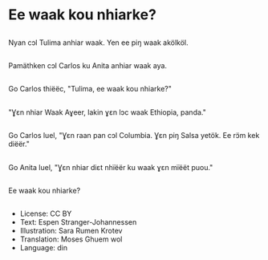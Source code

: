 # Ee waak kou nhiarke?

##
Nyan cɔl Tulima anhiar waak. Yen ee piŋ waak akölköl.

##
Pamäthken cɔl Carlos ku Anita anhiar waak aya.

##
Go Carlos thiëëc, "Tulima, ee waak kou nhiarke?"

##
"Ɣεn nhiar Waak Aɣeer, lakin ɣεn lɔc waak Ethiopia, panda."

##
Go Carlos luel, "Ɣεn raan pan cɔl Columbia. Ɣεn piŋ Salsa yetök. Ee rɔ̈m kek diëër."

##
Go Anita luel, "Ɣεn nhiar diεt nhïëër ku waak ɣεn mïëët puou."

##
Ee waak kou nhiarke?

##
* License: CC BY
* Text: Espen Stranger-Johannessen
* Illustration: Sara Rumen Krotev
* Translation: Moses Ghuem wol
* Language: din
